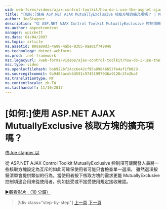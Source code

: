 ```yaml
---
uid: web-forms/videos/ajax-control-toolkit/how-do-i-use-the-aspnet-ajax-mutuallyexclusive-checkbox-extender
title: "[如何:]使用 ASP.NET AJAX MutuallyExclusive 核取方塊的擴充項嗎？ | Microsoft Docs"
author: JoeStagner
description: "從 ASP.NET AJAX Control Toolkit MutuallyExclusive 控制項開發人員用來設定多個核取方塊互為獨佔，哪些電子..."
ms.author: aspnetcontent
manager: wpickett
ms.date: 04/04/2007
ms.topic: article
ms.assetid: 808a89d3-4a98-4abe-83b5-0aa01f749048
ms.technology: dotnet-webforms
ms.prod: .net-framework
msc.legacyurl: /web-forms/videos/ajax-control-toolkit/how-do-i-use-the-aspnet-ajax-mutuallyexclusive-checkbox-extender
msc.type: video
ms.openlocfilehash: bab922bf24cc6e42cf95a89846657fe4af1fb029
ms.sourcegitcommit: 9a9483aceb34591c97451997036a9120c3fe2baf
ms.translationtype: MT
ms.contentlocale: zh-TW
ms.lasthandoff: 11/10/2017
---
```

<a name="how-do-i-use-the-aspnet-ajax-mutuallyexclusive-checkbox-extender"></a>[如何:]使用 ASP.NET AJAX MutuallyExclusive 核取方塊的擴充項嗎？
====================
由[Joe stagner 以](https://github.com/JoeStagner)

從 ASP.NET AJAX Control Toolkit MutuallyExclusive 控制項可讓開發人員將一些核取方塊設定為互斥的如此可確保使用者可能只會檢查單一選項。 雖然選項按鈕清單會提供類似的行為，當使用者按下核取方塊的需求更能 MutuallyExclusive 控制項適合用來從使用者，例如接受或不接受使用規定接收確認。

[&#9654;觀看影片 （10 分鐘）](https://channel9.msdn.com/Blogs/ASP-NET-Site-Videos/how-do-i-use-the-aspnet-ajax-mutuallyexclusive-checkbox-extender)

>[!div class="step-by-step"]
[上一頁](how-do-i-use-the-aspnet-ajax-maskededit-controls.md)
[下一頁](how-do-i-use-the-aspnet-ajax-nobot-control.md)
